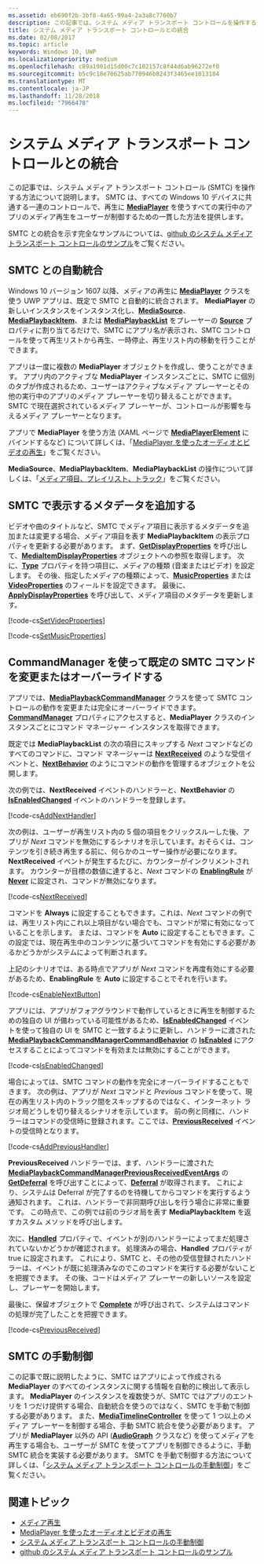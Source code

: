 ```yaml
---
ms.assetid: eb690f2b-3bf8-4a65-99a4-2a3a8c7760b7
description: この記事では、システム メディア トランスポート コントロールを操作する方法について説明します。
title: システム メディア トランスポート コントロールとの統合
ms.date: 02/08/2017
ms.topic: article
keywords: Windows 10, UWP
ms.localizationpriority: medium
ms.openlocfilehash: c89a1901d15d00c7c102157c8f44d6ab96272ef0
ms.sourcegitcommit: b5c9c18e70625ab770946b8243f3465ee1013184
ms.translationtype: MT
ms.contentlocale: ja-JP
ms.lasthandoff: 11/28/2018
ms.locfileid: "7966478"
---
```

# <a name="integrate-with-the-system-media-transport-controls"></a>システム メディア トランスポート コントロールとの統合

この記事では、システム メディア トランスポート コントロール (SMTC) を操作する方法について説明します。 SMTC は、すべての Windows 10 デバイスに共通する一連のコントロールで、再生に [**MediaPlayer**](https://msdn.microsoft.com/library/windows/apps/Windows.Media.Playback.MediaPlayer) を使うすべての実行中のアプリのメディア再生をユーザーが制御するための一貫した方法を提供します。

SMTC との統合を示す完全なサンプルについては、[github のシステム メディア トランスポート コントロールのサンプル](https://github.com/Microsoft/Windows-universal-samples/tree/dev/Samples/SystemMediaTransportControls)をご覧ください。
                    
## <a name="automatic-integration-with-smtc"></a>SMTC との自動統合
Windows 10 バージョン 1607 以降、メディアの再生に [**MediaPlayer**](https://msdn.microsoft.com/library/windows/apps/Windows.Media.Playback.MediaPlayer) クラスを使う UWP アプリは、既定で SMTC と自動的に統合されます。 **MediaPlayer** の新しいインスタンスをインスタンス化し、[**MediaSource**](https://msdn.microsoft.com/library/windows/apps/Windows.Media.Core.MediaSource)、[**MediaPlaybackItem**](https://msdn.microsoft.com/library/windows/apps/Windows.Media.Playback.MediaPlaybackItem)、または [**MediaPlaybackList**](https://msdn.microsoft.com/library/windows/apps/Windows.Media.Playback.MediaPlaybackList) をプレーヤーの [**Source**](https://msdn.microsoft.com/library/windows/apps/Windows.Media.Playback.MediaPlayer.Source) プロパティに割り当てるだけで、SMTC にアプリ名が表示され、SMTC コントロールを使って再生リストから再生、一時停止、再生リスト内の移動を行うことができます。 

アプリは一度に複数の **MediaPlayer** オブジェクトを作成し、使うことができます。 アプリ内のアクティブな **MediaPlayer** インスタンスごとに、SMTC に個別のタブが作成されるため、ユーザーはアクティブなメディア プレーヤーとその他の実行中のアプリのメディア プレーヤーを切り替えることができます。 SMTC で現在選択されているメディア プレーヤーが、コントロールが影響を与えるメディア プレーヤーとなります。

アプリで **MediaPlayer** を使う方法 (XAML ページで [**MediaPlayerElement**](https://msdn.microsoft.com/library/windows/apps/Windows.UI.Xaml.Controls.MediaPlayerElement) にバインドするなど) について詳しくは、「[MediaPlayer を使ったオーディオとビデオの再生](play-audio-and-video-with-mediaplayer.md)」をご覧ください。 

**MediaSource**、**MediaPlaybackItem**、**MediaPlaybackList** の操作について詳しくは、「[メディア項目、プレイリスト、トラック](media-playback-with-mediasource.md)」をご覧ください。

## <a name="add-metadata-to-be-displayed-by-the-smtc"></a>SMTC で表示するメタデータを追加する
ビデオや曲のタイトルなど、SMTC でメディア項目に表示するメタデータを追加または変更する場合、メディア項目を表す **MediaPlaybackItem** の表示プロパティを更新する必要があります。 まず、[**GetDisplayProperties**](https://msdn.microsoft.com/library/windows/apps/Windows.Media.Playback.MediaPlaybackItem.GetDisplayProperties) を呼び出して、[**MediaItemDisplayProperties**](https://msdn.microsoft.com/library/windows/apps/Windows.Media.Playback.MediaItemDisplayProperties) オブジェクトへの参照を取得します。 次に、[**Type**](https://msdn.microsoft.com/library/windows/apps/Windows.Media.Playback.MediaItemDisplayProperties.Type) プロパティを持つ項目に、メディアの種類 (音楽またはビデオ) を設定します。 その後、指定したメディアの種類によって、[**MusicProperties**](https://msdn.microsoft.com/library/windows/apps/Windows.Media.Playback.MediaItemDisplayProperties.MusicProperties) または [**VideoProperties**](https://msdn.microsoft.com/library/windows/apps/Windows.Media.Playback.MediaItemDisplayProperties.VideoProperties) のフィールドを設定できます。 最後に、[**ApplyDisplayProperties**](https://msdn.microsoft.com/library/windows/apps/mt489923) を呼び出して、メディア項目のメタデータを更新します。

[!code-cs[SetVideoProperties](./code/MediaSource_RS1/cs/MainPage.xaml.cs#SnippetSetVideoProperties)]

[!code-cs[SetMusicProperties](./code/MediaSource_RS1/cs/MainPage.xaml.cs#SnippetSetMusicProperties)]

## <a name="use-commandmanager-to-modify-or-override-the-default-smtc-commands"></a>CommandManager を使って既定の SMTC コマンドを変更またはオーバーライドする
アプリでは、[**MediaPlaybackCommandManager**](https://msdn.microsoft.com/library/windows/apps/Windows.Media.Playback.MediaPlaybackCommandManager) クラスを使って SMTC コントロールの動作を変更または完全にオーバーライドできます。 [**CommandManager**](https://msdn.microsoft.com/library/windows/apps/Windows.Media.Playback.MediaPlayer.CommandManager) プロパティにアクセスすると、**MediaPlayer** クラスのインスタンスごとにコマンド マネージャー インスタンスを取得できます。

既定では **MediaPlaybackList** の次の項目にスキップする *Next* コマンドなどのすべてのコマンドに、コマンド マネージャーは [**NextReceived**](https://msdn.microsoft.com/library/windows/apps/Windows.Media.Playback.MediaPlaybackCommandManager.NextReceived) のような受信イベントと、[**NextBehavior**](https://msdn.microsoft.com/library/windows/apps/Windows.Media.Playback.MediaPlaybackCommandManager.NextBehavior) のようにコマンドの動作を管理するオブジェクトを公開します。 

次の例では、**NextReceived** イベントのハンドラーと、**NextBehavior** の [**IsEnabledChanged**](https://msdn.microsoft.com/library/windows/apps/Windows.Media.Playback.MediaPlaybackCommandManagerCommandBehavior.IsEnabledChanged) イベントのハンドラーを登録します。

[!code-cs[AddNextHandler](./code/SMTC_RS1/cs/MainPage.xaml.cs#SnippetAddNextHandler)]

次の例は、ユーザーが再生リスト内の 5 個の項目をクリックスルーした後、アプリが *Next* コマンドを無効にするシナリオを示しています。おそらくは、コンテンツを引き続き再生する前に、何らかのユーザー操作が必要になります。 **NextReceived** イベントが発生するたびに、カウンターがインクリメントされます。 カウンターが目標の数値に達すると、*Next* コマンドの [**EnablingRule**](https://msdn.microsoft.com/library/windows/apps/Windows.Media.Playback.MediaPlaybackCommandManagerCommandBehavior.EnablingRule) が [**Never**](https://msdn.microsoft.com/library/windows/apps/Windows.Media.Playback.MediaCommandEnablingRule) に設定され、コマンドが無効になります。 

[!code-cs[NextReceived](./code/SMTC_RS1/cs/MainPage.xaml.cs#SnippetNextReceived)]

コマンドを **Always** に設定することもできます。これは、*Next* コマンドの例では、再生リスト内にこれ以上項目がない場合でも、コマンドが常に有効になっていることを示します。 または、コマンドを **Auto** に設定することもできます。この設定では、現在再生中のコンテンツに基づいてコマンドを有効にする必要があるかどうかがシステムによって判断されます。

上記のシナリオでは、ある時点でアプリが *Next* コマンドを再度有効にする必要があるため、**EnablingRule** を **Auto** に設定することでそれを行います。

[!code-cs[EnableNextButton](./code/SMTC_RS1/cs/MainPage.xaml.cs#SnippetEnableNextButton)]

アプリには、アプリがフォアグラウンドで動作しているときに再生を制御するための独自の UI が備わっている可能性があるため、[**IsEnabledChanged**](https://msdn.microsoft.com/library/windows/apps/Windows.Media.Playback.MediaPlaybackCommandManagerCommandBehavior.IsEnabledChanged) イベントを使って独自の UI を SMTC と一致するように更新し、ハンドラーに渡された [**MediaPlaybackCommandManagerCommandBehavior**](https://msdn.microsoft.com/library/windows/apps/Windows.Media.Playback.MediaPlaybackCommandManagerCommandBehavior) の [**IsEnabled**](https://msdn.microsoft.com/library/windows/apps/Windows.Media.Playback.MediaPlaybackCommandManagerCommandBehavior.IsEnabled) にアクセスすることによってコマンドを有効または無効にすることができます。

[!code-cs[IsEnabledChanged](./code/SMTC_RS1/cs/MainPage.xaml.cs#SnippetIsEnabledChanged)]

場合によっては、SMTC コマンドの動作を完全にオーバーライドすることもできます。 次の例は、アプリが *Next* コマンドと *Previous* コマンドを使って、現在の再生リスト内のトラック間をスキップするのではなく、インターネット ラジオ局どうしを切り替えるシナリオを示しています。 前の例と同様に、ハンドラーはコマンドの受信時に登録されます。ここでは、[**PreviousReceived**](https://msdn.microsoft.com/library/windows/apps/Windows.Media.Playback.MediaPlaybackCommandManager.PreviousReceived) イベントの受信時となります。

[!code-cs[AddPreviousHandler](./code/SMTC_RS1/cs/MainPage.xaml.cs#SnippetAddPreviousHandler)]

**PreviousReceived** ハンドラーでは、まず、ハンドラーに渡された [**MediaPlaybackCommandManagerPreviousReceivedEventArgs**](https://msdn.microsoft.com/library/windows/apps/Windows.Media.Playback.MediaPlaybackCommandManagerPreviousReceivedEventArgs) の [**GetDeferral**](https://msdn.microsoft.com/library/windows/apps/Windows.Media.Playback.MediaPlaybackCommandManagerPreviousReceivedEventArgs.GetDeferral) を呼び出すことによって、[**Deferral**](https://msdn.microsoft.com/library/windows/apps/Windows.Foundation.Deferral) が取得されます。 これにより、システムは Deferral が完了するのを待機してからコマンドを実行するよう通知されます。 これは、ハンドラーで非同期呼び出しを行う場合に非常に重要です。 この時点で、この例では前のラジオ局を表す **MediaPlaybackItem** を返すカスタム メソッドを呼び出します。

次に、[**Handled**](https://msdn.microsoft.com/library/windows/apps/Windows.Media.Playback.MediaPlaybackCommandManagerPreviousReceivedEventArgs.Handled) プロパティで、イベントが別のハンドラーによってまだ処理されていないかどうかが確認されます。 処理済みの場合、**Handled** プロパティが true に設定されます。 これにより、SMTC と、その他の受信登録されたハンドラーは、イベントが既に処理済みなのでこのコマンドを実行する必要がないことを把握できます。 その後、コードはメディア プレーヤーの新しいソースを設定し、プレーヤーを開始します。

最後に、保留オブジェクトで [**Complete**](https://msdn.microsoft.com/library/windows/apps/Windows.Foundation.Deferral.Complete) が呼び出されて、システムはコマンドの処理が完了したことを把握できます。

[!code-cs[PreviousReceived](./code/SMTC_RS1/cs/MainPage.xaml.cs#SnippetPreviousReceived)]
                
## <a name="manual-control-of-the-smtc"></a>SMTC の手動制御
この記事で既に説明したように、SMTC はアプリによって作成される **MediaPlayer** のすべてのインスタンスに関する情報を自動的に検出して表示します。 **MediaPlayer** のインスタンスを複数使うが、SMTC ではアプリのエントリを 1 つだけ提供する場合、自動統合を使うのではなく、SMTC を手動で制御する必要があります。 また、[**MediaTimelineController**](https://msdn.microsoft.com/library/windows/apps/Windows.Media.MediaTimelineController) を使って 1 つ以上のメディア プレーヤーを制御する場合、手動 SMTC 統合を使う必要があります。 アプリが **MediaPlayer** 以外の API ([**AudioGraph**](https://msdn.microsoft.com/library/windows/apps/Windows.Media.Audio.AudioGraph) クラスなど) を使ってメディアを再生する場合も、ユーザーが SMTC を使ってアプリを制御できるように、手動 SMTC 統合を実装する必要があります。 SMTC を手動で制御する方法について詳しくは、「[システム メディア トランスポート コントロールの手動制御](system-media-transport-controls.md)」をご覧ください。



## <a name="related-topics"></a>関連トピック
* [メディア再生](media-playback.md)
* [MediaPlayer を使ったオーディオとビデオの再生](play-audio-and-video-with-mediaplayer.md)
* [システム メディア トランスポート コントロールの手動制御](system-media-transport-controls.md)
* [github のシステム メディア トランスポート コントロールのサンプル](https://github.com/Microsoft/Windows-universal-samples/tree/dev/Samples/SystemMediaTransportControls)
 

 




